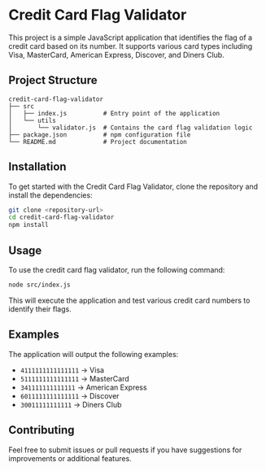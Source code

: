 # Credit Card Flag Validator

This project is a simple JavaScript application that identifies the flag of a credit card based on its number. It supports various card types including Visa, MasterCard, American Express, Discover, and Diners Club.

## Project Structure

```
credit-card-flag-validator
├── src
│   ├── index.js          # Entry point of the application
│   └── utils
│       └── validator.js  # Contains the card flag validation logic
├── package.json          # npm configuration file
└── README.md             # Project documentation
```

## Installation

To get started with the Credit Card Flag Validator, clone the repository and install the dependencies:

```bash
git clone <repository-url>
cd credit-card-flag-validator
npm install
```

## Usage

To use the credit card flag validator, run the following command:

```bash
node src/index.js
```

This will execute the application and test various credit card numbers to identify their flags.

## Examples

The application will output the following examples:

- `4111111111111111` -> Visa
- `5111111111111111` -> MasterCard
- `341111111111111`  -> American Express
- `6011111111111111` -> Discover
- `30011111111111`   -> Diners Club

## Contributing

Feel free to submit issues or pull requests if you have suggestions for improvements or additional features.
